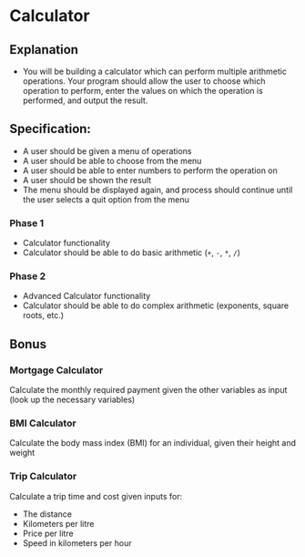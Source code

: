 # Calculator

## Explanation

- You will be building a calculator which can perform multiple arithmetic operations. Your program should allow the user to choose which operation to perform, enter the values on which the operation is performed, and output the result.

## Specification:

- A user should be given a menu of operations
- A user should be able to choose from the menu
- A user should be able to enter numbers to perform the operation on
- A user should be shown the result
- The menu should be displayed again, and process should continue until the user selects a quit option from the menu

### Phase 1

- Calculator functionality
- Calculator should be able to do basic arithmetic (`+`, `-`, `*`, `/`)

### Phase 2

- Advanced Calculator functionality
- Calculator should be able to do complex arithmetic (exponents, square roots, etc.)

## Bonus

### Mortgage Calculator

Calculate the monthly required payment given the other variables as input (look up the necessary variables)

### BMI Calculator

Calculate the body mass index (BMI) for an individual, given their height and weight

### Trip Calculator

Calculate a trip time and cost given inputs for:

- The distance
- Kilometers per litre
- Price per litre
- Speed in kilometers per hour
